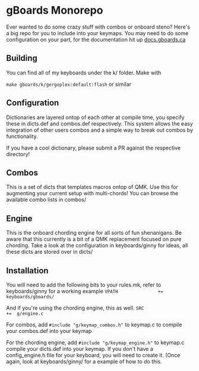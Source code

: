 # gBoards Monorepo

Ever wanted to do some crazy stuff with combos or onboard steno? Here's a big repo for you to include into your 
keymaps. You may need to do some configuration on your part, for the documentation hit up [docs.gboards.ca](http://docs.gboards.ca/)

## Building

You can find all of my keyboards under the k/ folder. Make with 

`make gboards/k/gergoplex:default:flash` or similar

## Configuration
Dictionaries are layered ontop of each other at compile time, you specify these in dicts.def and combos.def respectively.
This system allows the easy integration of other users combos and a simple way to break out combos by functionality. 

If you have a cool dictionary, please submit a PR against the respective directory!

## Combos
This is a set of dicts that templates macros ontop of QMK. Use this for augmenting your current setup with 
multi-chords! You can browse the available combo lists in combos/


## Engine
This is the onboard chording engine for all sorts of fun shenanigans. Be aware that this currently is a bit of a QMK 
replacement focused on pure chording. Take a look at the configuration in keyboards/ginny for ideas, all these dicts
are stored over in dicts/

## Installation
You will need to add the following bits to your rules.mk, refer to keyboards/ginny for a working example
`VPATH               +=  keyboards/gboards/`

And if you're using the chording engine, this as well.
`SRC                 +=  g/engine.c `

For combos, add `#include "g/keymap_combos.h"` to keymap.c to compile your combos.def into your keymap

For the chording engine, add `#include "g/keymap_engine.h"` to keymap.c compile your dicts.def into your keymap. If you
don't have a config_engine.h file for your keyboard, you will need to create it. (Once again, look at keyboards/ginny/
for a example of how to do this.
